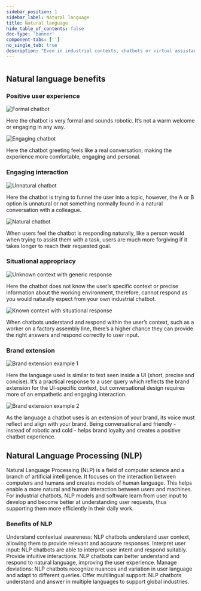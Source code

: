 ```yaml
---
sidebar_position: 1
sidebar_label: Natural language
title: Natural language
hide_table_of_contents: false
doc-type: 'banner'
component-tabs: ['']
no_single_tab: true
description: "Even in industrial contexts, chatbots or virtual assistants have to interact with their users in a human way. They have to understand the language used by users and respond naturally and appropriately for the industrial situation. We want our industrial chatbots to respond as an industrial expert, similar to a colleague they trust, to get our users the information they need."
---
```


# 

## Natural language benefits

### Positive user experience 

![Formal chatbot](https://www.figma.com/design/wEptRgAezDU1z80Cn3eZ0o/iX-Pattern-Illustrations?node-id=3218-4229&t=DRKhhzuQ0GLGT7D7-4) 

Here the chatbot is very formal and sounds robotic. It’s not a warm welcome or engaging in any way. 

![Engaging chatbot](https://www.figma.com/design/wEptRgAezDU1z80Cn3eZ0o/iX-Pattern-Illustrations?node-id=3218-4231&t=DRKhhzuQ0GLGT7D7-4) 

Here the chatbot greeting feels like a real conversation, making the experience more comfortable, engaging and personal.

### Engaging interaction 

![Unnatural chatbot](https://www.figma.com/design/wEptRgAezDU1z80Cn3eZ0o/iX-Pattern-Illustrations?node-id=3218-4233&t=DRKhhzuQ0GLGT7D7-4) 

Here the chatbot is trying to funnel the user into a topic, however, the A or B option is unnatural or not something normally found in a natural conversation with a colleague.   

![Natural chatbot](https://www.figma.com/design/wEptRgAezDU1z80Cn3eZ0o/iX-Pattern-Illustrations?node-id=3218-4269&t=DRKhhzuQ0GLGT7D7-4) 

When users feel the chatbot is responding naturally, like a person would when trying to assist them with a task, users are much more forgiving if it takes longer to reach their requested goal. 

### Situational appropriacy

![Unknown context with generic response](https://www.figma.com/design/wEptRgAezDU1z80Cn3eZ0o/iX-Pattern-Illustrations?node-id=3218-4253&t=DRKhhzuQ0GLGT7D7-4)

Here the chatbot does not know the user’s specific context or precise information about the working environment, therefore, cannot respond as you would naturally expect from your own industrial chatbot. 

![Known context with situational response](https://www.figma.com/design/wEptRgAezDU1z80Cn3eZ0o/iX-Pattern-Illustrations?node-id=3218-4256&t=DRKhhzuQ0GLGT7D7-4) 

When chatbots understand and respond within the user’s context, such as a worker on a factory assembly line, there’s a higher chance they can provide the right answers and respond correctly to user input.  

### Brand extension

![Brand extension example 1](https://www.figma.com/design/wEptRgAezDU1z80Cn3eZ0o/iX-Pattern-Illustrations?node-id=3218-4259&t=iFyIiL2BeRClIbd3-4) 

Here the language used is similar to text seen inside a UI (short, precise and concise). It’s a practical response to a user query which reflects the brand extension for the UI-specific context, but conversational design requires more of an empathetic and engaging interaction. 

![Brand extension example 2](https://www.figma.com/design/wEptRgAezDU1z80Cn3eZ0o/iX-Pattern-Illustrations?node-id=3218-4264&t=etx1DcSbA7VDx5xD-4)

As the language a chatbot uses is an extension of your brand, its voice must reflect and align with your brand. Being conversational and friendly - instead of robotic and cold - helps brand loyalty and creates a positive chatbot experience.  

## Natural Language Processing (NLP)
Natural Language Processing (NLP) is a field of computer science and a branch of artificial intelligence. It focuses on the interaction between computers and humans and creates models of human language. This helps enable a more natural and human interaction between users and machines. For industrial chatbots, NLP models and software learn from user input to develop and become better at understanding user requests, thus supporting them more efficiently in their daily work.  

### Benefits of NLP
Understand contextual awareness: NLP chatbots understand user context, allowing them to provide relevant and accurate responses.
Interpret user input: NLP chatbots are able to interpret user intent and respond suitably.
Provide intuitive interactions: NLP chatbots can better understand and respond to natural language, improving the user experience.
Manage deviations: NLP chatbots recognize nuances and variation in user language and adapt to different queries.
Offer multilingual support: NLP chatbots understand and answer in multiple languages to support global industries.
